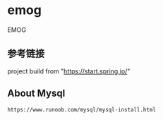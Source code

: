 # emog
EMOG
## 参考链接
project build from "https://start.spring.io/"
## About Mysql
```
https://www.runoob.com/mysql/mysql-install.html
```
